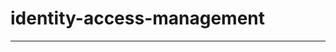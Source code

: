 # identity-access-management



---

[Migrate Maven Projects to Java 11]: https://winterbe.com/posts/2018/08/29/migrate-maven-projects-to-java-11-jigsaw/